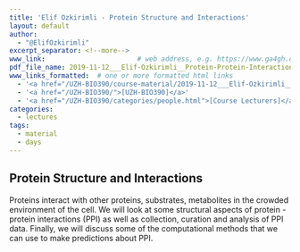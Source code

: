 ```yaml
---
title: 'Elif Ozkirimli - Protein Structure and Interactions'
layout: default
author:
  - "@ElifOzkirimli"
excerpt_separator: <!--more-->
www_link: 						# web address, e.g. https://www.ga4gh.org; auto-linked
pdf_file_name: 2019-11-12___Elif-Ozkirimli__Protein-Protein-Interactions__UZH-BIO90-HS19-lecture08.pdf				# name of PDF (no path) somewhere in "assets"; auto-linked
www_links_formatted:  # one or more formatted html links
  - '<a href="/UZH-BIO390/course-material/2019-11-12___Elif-Ozkirimli__Protein-Protein-Interactions__UZH-BIO90-HS19-lecture08.pdf">[Lecture slides - PDF]</a>'
  - '<a href="/UZH-BIO390/">[UZH-BIO390]</a>'
  - '<a href="/UZH-BIO390/categories/people.html">[Course Lecturers]</a>'
categories:
  - lectures
tags:
  - material
  - days
---
```


##  Protein Structure and Interactions 

Proteins interact with other proteins, substrates, metabolites in the crowded environment of the cell. We will look at some structural aspects of protein - protein interactions (PPI) as well as collection, curation and analysis of PPI data. Finally, we will discuss some of the computational methods that we can use to make predictions about PPI.

<!--more-->



